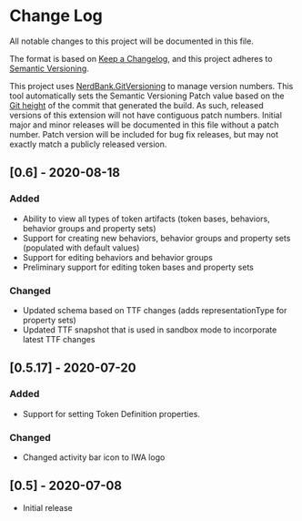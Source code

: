 # Change Log

All notable changes to this project will be documented in this file.

The format is based on [Keep a Changelog](https://keepachangelog.com/en/1.0.0/),
and this project adheres to [Semantic Versioning](https://semver.org/spec/v2.0.0.html).

This project uses [NerdBank.GitVersioning](https://github.com/AArnott/Nerdbank.GitVersioning)
to manage version numbers. This tool automatically sets the Semantic Versioning Patch
value based on the [Git height](https://github.com/AArnott/Nerdbank.GitVersioning#what-is-git-height)
of the commit that generated the build. As such, released versions of this extension
will not have contiguous patch numbers. Initial major and minor releases will be documented
in this file without a patch number. Patch version will be included for bug fix releases, but
may not exactly match a publicly released version.

## [0.6] - 2020-08-18

### Added

- Ability to view all types of token artifacts (token bases, behaviors, behavior groups and property sets)
- Support for creating new behaviors, behavior groups and property sets (populated with default values)
- Support for editing behaviors and behavior groups
- Preliminary support for editing token bases and property sets

### Changed

- Updated schema based on TTF changes (adds representationType for property sets)
- Updated TTF snapshot that is used in sandbox mode to incorporate latest TTF changes

## [0.5.17] - 2020-07-20

### Added

- Support for setting Token Definition properties.

### Changed

- Changed activity bar icon to IWA logo

## [0.5] - 2020-07-08

- Initial release
